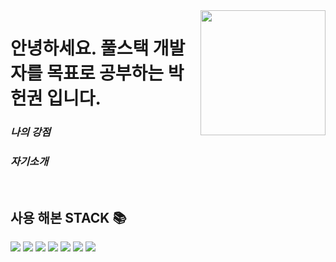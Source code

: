 <img align="right" src="https://github.com/pakrheonkwon/Park_HeonKwon/assets/126491446/faa96bd5-8e04-4f83-a576-393db1e5d83a" width="200"/>

<h1> 안녕하세요. 풀스택 개발자를 목표로 공부하는 박헌권 입니다. </h1>
<p>
  <em>
    <h3> 나의 강점</h3>
  </em>
  <em>
    <h3>  자기소개 </h3>
  </em>
    
</p>

<br />
<h2>사용 해본 STACK 📚 </h2>

<div align=left> 
  <img src="https://img.shields.io/badge/java-007396?style=for-the-badge&logo=java&logoColor=white"> 
  <img src="https://img.shields.io/badge/html5-E34F26?style=for-the-badge&logo=html5&logoColor=white"> 
  <img src="https://img.shields.io/badge/javascript-F7DF1E?style=for-the-badge&logo=javascript&logoColor=black"> 

  <img src="https://img.shields.io/badge/mariaDB-003545?style=for-the-badge&logo=mariaDB&logoColor=white"> 

  <img src="https://img.shields.io/badge/spring-6DB33F?style=for-the-badge&logo=spring&logoColor=white"> 
  <img src="https://img.shields.io/badge/apache tomcat-F8DC75?style=for-the-badge&logo=apachetomcat&logoColor=white">
  <img src="https://img.shields.io/badge/github-181717?style=for-the-badge&logo=github&logoColor=white">
  
</div>
